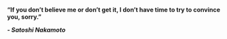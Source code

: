 <b>“If you don’t believe me or don’t get it, I don’t have time to try to convince you, sorry.”  

<b><i>- Satoshi Nakamoto


